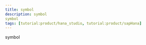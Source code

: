 ```yaml
---
title: symbol
description: symbol
symbol
tags: [tutorial:product/hana_studio, tutorial:product/sapHana]
---
```

symbol
